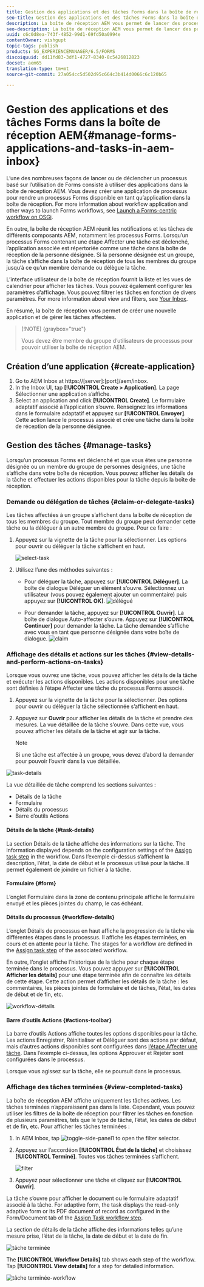 ```yaml
---
title: Gestion des applications et des tâches Forms dans la boîte de réception AEM
seo-title: Gestion des applications et des tâches Forms dans la boîte de réception AEM
description: La boîte de réception AEM vous permet de lancer des processus basés sur l’utilisation de Forms via l’envoi d’applications et de tâches de gestion.
seo-description: La boîte de réception AEM vous permet de lancer des processus basés sur l’utilisation de Forms via l’envoi d’applications et de tâches de gestion.
uuid: c6c0d8ea-743f-4852-99d1-69fd50a0994e
contentOwner: vishgupt
topic-tags: publish
products: SG_EXPERIENCEMANAGER/6.5/FORMS
discoiquuid: dd11fd83-3df1-4727-8340-8c5426812823
docset: aem65
translation-type: tm+mt
source-git-commit: 27a054cc5d502d95c664c3b414d0066c6c120b65

---
```



# Gestion des applications et des tâches Forms dans la boîte de réception AEM{#manage-forms-applications-and-tasks-in-aem-inbox}

L’une des nombreuses façons de lancer ou de déclencher un processus basé sur l’utilisation de Forms consiste à utiliser des applications dans la boîte de réception AEM. Vous devez créer une application de processus pour rendre un processus Forms disponible en tant qu’application dans la boîte de réception. For more information about workflow application and other ways to launch Forms workflows, see [Launch a Forms-centric workflow on OSGi](../../forms/using/aem-forms-workflow.md#launch).

En outre, la boîte de réception AEM réunit les notifications et les tâches de différents composants AEM, notamment les processus Forms. Lorsqu’un processus Forms contenant une étape Affecter une tâche est déclenché, l’application associée est répertoriée comme une tâche dans la boîte de réception de la personne désignée. Si la personne désignée est un groupe, la tâche s’affiche dans la boîte de réception de tous les membres du groupe jusqu’à ce qu’un membre demande ou délègue la tâche.

L’interface utilisateur de la boîte de réception fournit la liste et les vues de calendrier pour afficher les tâches. Vous pouvez également configurer les paramètres d’affichage. Vous pouvez filtrer les tâches en fonction de divers paramètres. For more information about view and filters, see [Your Inbox](/help/sites-authoring/inbox.md).

En résumé, la boîte de réception vous permet de créer une nouvelle application et de gérer les tâches affectées.

>[!NOTE] {graybox=&quot;true&quot;}
>
>Vous devez être membre du groupe d’utilisateurs de processus pour pouvoir utiliser la boîte de réception AEM.

## Création d’une application {#create-application}

1. Go to AEM Inbox at https://[server]:[port]/aem/inbox.
1. In the Inbox UI, tap **[!UICONTROL Create > Application]**. La page Sélectionner une application s’affiche.
1. Select an application and click **[!UICONTROL Create]**. Le formulaire adaptatif associé à l’application s’ouvre. Renseignez les informations dans le formulaire adaptatif et appuyez sur **[!UICONTROL Envoyer]**. Cette action lance le processus associé et crée une tâche dans la boîte de réception de la personne désignée.

## Gestion des tâches {#manage-tasks}

Lorsqu’un processus Forms est déclenché et que vous êtes une personne désignée ou un membre du groupe de personnes désignées, une tâche s’affiche dans votre boîte de réception. Vous pouvez afficher les détails de la tâche et effectuer les actions disponibles pour la tâche depuis la boîte de réception.

### Demande ou délégation de tâches {#claim-or-delegate-tasks}

Les tâches affectées à un groupe s’affichent dans la boîte de réception de tous les membres du groupe. Tout membre du groupe peut demander cette tâche ou la déléguer à un autre membre du groupe. Pour ce faire :

1. Appuyez sur la vignette de la tâche pour la sélectionner. Les options pour ouvrir ou déléguer la tâche s’affichent en haut.

   ![select-task](assets/select-task.png)

1. Utilisez l’une des méthodes suivantes :

   * Pour déléguer la tâche, appuyez sur **[!UICONTROL Déléguer]**. La boîte de dialogue Déléguer un élément s’ouvre. Sélectionnez un utilisateur (vous pouvez également ajouter un commentaire) puis appuyez sur **[!UICONTROL OK]**.
   ![délégué](assets/delegate.png)

   * Pour demander la tâche, appuyez sur **[!UICONTROL Ouvrir]**. La boîte de dialogue Auto-affecter s’ouvre. Appuyez sur **[!UICONTROL Continuer]** pour demander la tâche. La tâche demandée s’affiche avec vous en tant que personne désignée dans votre boîte de dialogue.
   ![claim](assets/claim.png)

### Affichage des détails et actions sur les tâches {#view-details-and-perform-actions-on-tasks}

Lorsque vous ouvrez une tâche, vous pouvez afficher les détails de la tâche et exécuter les actions disponibles. Les actions disponibles pour une tâche sont définies à l’étape Affecter une tâche du processus Forms associé.

1. Appuyez sur la vignette de la tâche pour la sélectionner. Des options pour ouvrir ou déléguer la tâche sélectionnée s’affichent en haut.
1. Appuyez sur **Ouvrir** pour afficher les détails de la tâche et prendre des mesures. La vue détaillée de la tâche s’ouvre. Dans cette vue, vous pouvez afficher les détails de la tâche et agir sur la tâche.

   >[!NOTE]
   >
   >Si une tâche est affectée à un groupe, vous devez d’abord la demander pour pouvoir l’ouvrir dans la vue détaillée.

![task-details](assets/task-details.png)

La vue détaillée de tâche comprend les sections suivantes :

* Détails de la tâche
* Formulaire
* Détails du processus
* Barre d’outils Actions

#### Détails de la tâche {#task-details}

La section Détails de la tâche affiche des informations sur la tâche. The information displayed depends on the configuration settings of the [Assign task step](/help/sites-developing/workflows-step-ref.md) in the workflow. Dans l’exemple ci-dessus s’affichent la description, l’état, la date de début et le processus utilisé pour la tâche. Il permet également de joindre un fichier à la tâche.

#### Formulaire {#form}

L’onglet Formulaire dans la zone de contenu principale affiche le formulaire envoyé et les pièces jointes du champ, le cas échéant.

#### Détails du processus {#workflow-details}

L’onglet Détails de processus en haut affiche la progression de la tâche via différentes étapes dans le processus. Il affiche les étapes terminées, en cours et en attente pour la tâche. The stages for a workflow are defined in the [Assign task step](/help/sites-developing/workflows-step-ref.md) of the associated workflow.

En outre, l’onglet affiche l’historique de la tâche pour chaque étape terminée dans le processus. Vous pouvez appuyer sur **[!UICONTROL Afficher les détails]** pour une étape terminée afin de connaître les détails de cette étape. Cette action permet d’afficher les détails de la tâche : les commentaires, les pièces jointes de formulaire et de tâches, l’état, les dates de début et de fin, etc.

![workflow-détails](assets/workflow-details.png)

#### Barre d’outils Actions {#actions-toolbar}

La barre d’outils Actions affiche toutes les options disponibles pour la tâche. Les actions Enregistrer, Réinitialiser et Déléguer sont des actions par défaut, mais d’autres actions disponibles sont configurées dans [l’étape Affecter une tâche](/help/sites-developing/workflows-step-ref.md). Dans l’exemple ci-dessus, les options Approuver et Rejeter sont configurées dans le processus.

Lorsque vous agissez sur la tâche, elle se poursuit dans le processus.

### Affichage des tâches terminées {#view-completed-tasks}

La boîte de réception AEM affiche uniquement les tâches actives. Les tâches terminées n’apparaissent pas dans la liste. Cependant, vous pouvez utiliser les filtres de la boîte de réception pour filtrer les tâches en fonction de plusieurs paramètres, tels que le type de tâche, l’état, les dates de début et de fin, etc. Pour afficher les tâches terminées :

1. In AEM Inbox, tap ![toggle-side-panel1](assets/toggle-side-panel1.png) to open the filter selector.
1. Appuyez sur l’accordéon **[!UICONTROL État de la tâche]** et choisissez **[!UICONTROL Terminé]**. Toutes vos tâches terminées s’affichent.

   ![filter](assets/filter.png)

1. Appuyez pour sélectionner une tâche et cliquez sur **[!UICONTROL Ouvrir]**.

La tâche s’ouvre pour afficher le document ou le formulaire adaptatif associé à la tâche. For adaptive form, the task displays the read-only adaptive form or its PDF document of record as configured in the Form/Document tab of the [Assign Task workflow step](/help/sites-developing/workflows-step-ref.md).

La section de détails de la tâche affiche des informations telles qu’une mesure prise, l’état de la tâche, la date de début et la date de fin.

![tâche terminée](assets/completed-task.png)

The **[!UICONTROL Workflow Details]** tab shows each step of the workflow. Tap **[!UICONTROL View details]** for a step for detailed information.

![tâche terminée-workflow](assets/completed-task-workflow.png)

